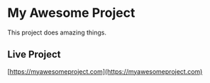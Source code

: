 # My Awesome Project

This project does amazing things.

## Live Project
[https://myawesomeproject.com](https://myawesomeproject.com)
